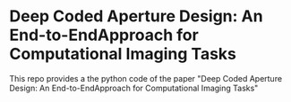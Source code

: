 # Deep Coded Aperture Design: An End-to-EndApproach for Computational Imaging Tasks
This repo provides a the python code of the paper "Deep Coded Aperture Design: An End-to-EndApproach for Computational Imaging Tasks"
